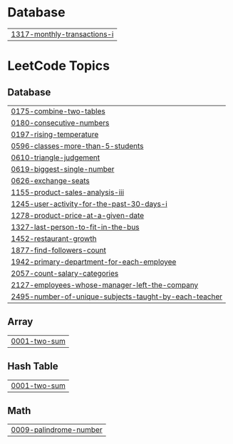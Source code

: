 # Database
|  |
| ------- |
| [1317-monthly-transactions-i](https://github.com/asaikiranb/SQL-50/tree/master/1317-monthly-transactions-i) |


<!---LeetCode Topics Start-->
# LeetCode Topics
## Database
|  |
| ------- |
| [0175-combine-two-tables](https://github.com/asaikiranb/SQL-50/tree/master/0175-combine-two-tables) |
| [0180-consecutive-numbers](https://github.com/asaikiranb/SQL-50/tree/master/0180-consecutive-numbers) |
| [0197-rising-temperature](https://github.com/asaikiranb/Leetcode-SQL-Python/tree/master/0197-rising-temperature) |
| [0596-classes-more-than-5-students](https://github.com/asaikiranb/SQL-50/tree/master/0596-classes-more-than-5-students) |
| [0610-triangle-judgement](https://github.com/asaikiranb/SQL-50/tree/master/0610-triangle-judgement) |
| [0619-biggest-single-number](https://github.com/asaikiranb/SQL-50/tree/master/0619-biggest-single-number) |
| [0626-exchange-seats](https://github.com/asaikiranb/SQL-50/tree/master/0626-exchange-seats) |
| [1155-product-sales-analysis-iii](https://github.com/asaikiranb/SQL-50/tree/master/1155-product-sales-analysis-iii) |
| [1245-user-activity-for-the-past-30-days-i](https://github.com/asaikiranb/SQL-50/tree/master/1245-user-activity-for-the-past-30-days-i) |
| [1278-product-price-at-a-given-date](https://github.com/asaikiranb/SQL-50/tree/master/1278-product-price-at-a-given-date) |
| [1327-last-person-to-fit-in-the-bus](https://github.com/asaikiranb/SQL-50/tree/master/1327-last-person-to-fit-in-the-bus) |
| [1452-restaurant-growth](https://github.com/asaikiranb/SQL-50/tree/master/1452-restaurant-growth) |
| [1877-find-followers-count](https://github.com/asaikiranb/SQL-50/tree/master/1877-find-followers-count) |
| [1942-primary-department-for-each-employee](https://github.com/asaikiranb/SQL-50/tree/master/1942-primary-department-for-each-employee) |
| [2057-count-salary-categories](https://github.com/asaikiranb/SQL-50/tree/master/2057-count-salary-categories) |
| [2127-employees-whose-manager-left-the-company](https://github.com/asaikiranb/SQL-50/tree/master/2127-employees-whose-manager-left-the-company) |
| [2495-number-of-unique-subjects-taught-by-each-teacher](https://github.com/asaikiranb/SQL-50/tree/master/2495-number-of-unique-subjects-taught-by-each-teacher) |
## Array
|  |
| ------- |
| [0001-two-sum](https://github.com/asaikiranb/SQL-50/tree/master/0001-two-sum) |
## Hash Table
|  |
| ------- |
| [0001-two-sum](https://github.com/asaikiranb/SQL-50/tree/master/0001-two-sum) |
## Math
|  |
| ------- |
| [0009-palindrome-number](https://github.com/asaikiranb/SQL-50/tree/master/0009-palindrome-number) |
<!---LeetCode Topics End-->
